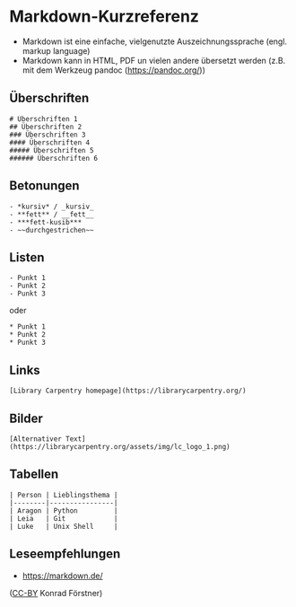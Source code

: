 # Markdown-Kurzreferenz


- Markdown ist eine einfache, vielgenutzte Auszeichnungssprache (engl. markup
  language)
- Markdown kann in HTML, PDF un vielen andere übersetzt werden
  (z.B. mit dem Werkzeug pandoc (https://pandoc.org/))

## Überschriften

```
# Überschriften 1
## Überschriften 2
### Überschriften 3
#### Überschriften 4
##### Überschriften 5
###### Überschriften 6
```

## Betonungen

```
- *kursiv* / _kursiv_
- **fett** / __fett__
- ***fett-kusib***
- ~~durchgestrichen~~
```

## Listen

```
- Punkt 1
- Punkt 2
- Punkt 3
```

oder

```
* Punkt 1
* Punkt 2
* Punkt 3
```

## Links

```
[Library Carpentry homepage](https://librarycarpentry.org/)
```

## Bilder

```
[Alternativer Text](https://librarycarpentry.org/assets/img/lc_logo_1.png)
```

## Tabellen

```
| Person | Lieblingsthema |
|--------|----------------|
| Aragon | Python         |
| Leia   | Git            |
| Luke   | Unix Shell     |
```

## Leseempfehlungen

- https://markdown.de/

([CC-BY](https://creativecommons.org/licenses/by/3.0/de/) Konrad Förstner)
